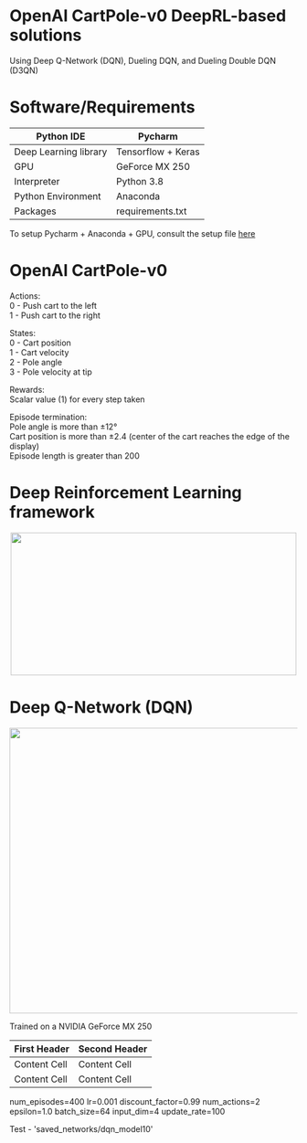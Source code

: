 # OpenAI CartPole-v0 DeepRL-based solutions
Using Deep Q-Network (DQN), Dueling DQN, and Dueling Double DQN (D3QN)

# Software/Requirements
Python IDE | Pycharm
------------- | -------------
Deep Learning library | Tensorflow + Keras
GPU | GeForce MX 250
Interpreter | Python 3.8
Python Environment | Anaconda
Packages | requirements.txt

To setup Pycharm + Anaconda + GPU, consult the setup file [here](setup.txt)


# OpenAI CartPole-v0
Actions:<br />
0 - Push cart to the left    
1 - Push cart to the right

States:<br />
0 - Cart position  
1 - Cart velocity  
2 - Pole angle  
3 - Pole velocity at tip

Rewards:<br />
Scalar value (1) for every step taken

Episode termination:<br />
Pole angle is more than ±12°  
Cart position is more than ±2.4 (center of the cart reaches the edge of the display)  
Episode length is greater than 200  
  
# Deep Reinforcement Learning framework
<p align="center">
  <img width="500" height="250" src="https://user-images.githubusercontent.com/79323290/109228274-817c6380-77b9-11eb-9e33-ddf9d8813521.png">
</p>

# Deep Q-Network (DQN)
<p align="center">
  <img width="700" height="500" src="https://user-images.githubusercontent.com/79323290/109228829-56deda80-77ba-11eb-8d3c-59e2669c5ebe.png">
</p>



Trained on a NVIDIA GeForce MX 250

First Header  | Second Header
------------- | -------------
Content Cell  | Content Cell
Content Cell  | Content Cell

num_episodes=400
lr=0.001
discount_factor=0.99
num_actions=2
epsilon=1.0
batch_size=64
input_dim=4
update_rate=100

Test - 'saved_networks/dqn_model10'
